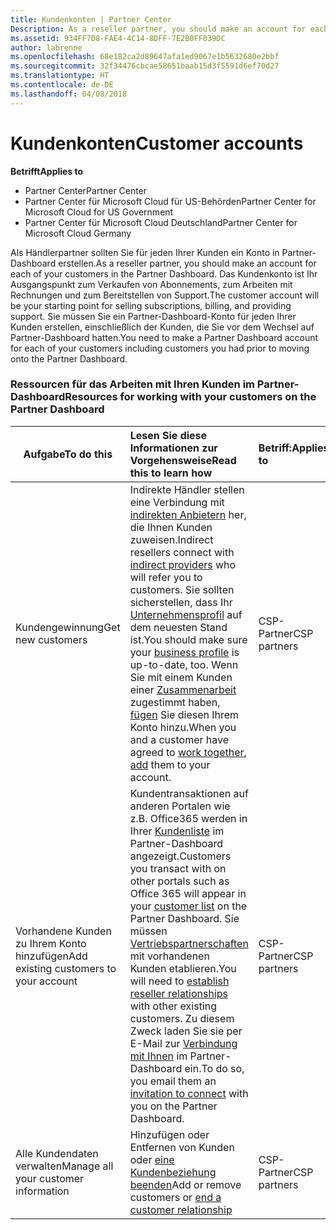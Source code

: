 ```yaml
---
title: Kundenkonten | Partner Center
Description: As a reseller partner, you should make an account for each of your customers in Partner Center. The customer account will be your starting point for selling subscriptions, billing, and providing support.
ms.assetid: 934FF7D8-FAE4-4C14-8DFF-7E2B0FF039DC
author: labrenne
ms.openlocfilehash: 68e182ca2d89647afa1ed9067e1b5632680e2bbf
ms.sourcegitcommit: 32f34476cbcae58651baab15d3f5591d6ef70d27
ms.translationtype: HT
ms.contentlocale: de-DE
ms.lasthandoff: 04/08/2018
---
```

# <a name="customer-accounts"></a><span data-ttu-id="ddd30-102">Kundenkonten</span><span class="sxs-lookup"><span data-stu-id="ddd30-102">Customer accounts</span></span>

**<span data-ttu-id="ddd30-103">Betrifft</span><span class="sxs-lookup"><span data-stu-id="ddd30-103">Applies to</span></span>**

-  <span data-ttu-id="ddd30-104">Partner Center</span><span class="sxs-lookup"><span data-stu-id="ddd30-104">Partner Center</span></span>
-  <span data-ttu-id="ddd30-105">Partner Center für Microsoft Cloud für US-Behörden</span><span class="sxs-lookup"><span data-stu-id="ddd30-105">Partner Center for Microsoft Cloud for US Government</span></span>
-  <span data-ttu-id="ddd30-106">Partner Center für Microsoft Cloud Deutschland</span><span class="sxs-lookup"><span data-stu-id="ddd30-106">Partner Center for Microsoft Cloud Germany</span></span>

<span data-ttu-id="ddd30-107">Als Händlerpartner sollten Sie für jeden Ihrer Kunden ein Konto in Partner-Dashboard erstellen.</span><span class="sxs-lookup"><span data-stu-id="ddd30-107">As a reseller partner, you should make an account for each of your customers in the Partner Dashboard.</span></span> <span data-ttu-id="ddd30-108">Das Kundenkonto ist Ihr Ausgangspunkt zum Verkaufen von Abonnements, zum Arbeiten mit Rechnungen und zum Bereitstellen von Support.</span><span class="sxs-lookup"><span data-stu-id="ddd30-108">The customer account will be your starting point for selling subscriptions, billing, and providing support.</span></span> <span data-ttu-id="ddd30-109">Sie müssen Sie ein Partner-Dashboard-Konto für jeden Ihrer Kunden erstellen, einschließlich der Kunden, die Sie vor dem Wechsel auf Partner-Dashboard hatten.</span><span class="sxs-lookup"><span data-stu-id="ddd30-109">You need to make a Partner Dashboard account for each of your customers including customers you had prior to moving onto the Partner Dashboard.</span></span>

### <a name="resources-for-working-with-your-customers-on-the-partner-dashboard"></a><span data-ttu-id="ddd30-110">Ressourcen für das Arbeiten mit Ihren Kunden im Partner-Dashboard</span><span class="sxs-lookup"><span data-stu-id="ddd30-110">Resources for working with your customers on the Partner Dashboard</span></span>

|**<span data-ttu-id="ddd30-111">Aufgabe</span><span class="sxs-lookup"><span data-stu-id="ddd30-111">To do this</span></span>**   |**<span data-ttu-id="ddd30-112">Lesen Sie diese Informationen zur Vorgehensweise</span><span class="sxs-lookup"><span data-stu-id="ddd30-112">Read this to learn how</span></span>**   |**<span data-ttu-id="ddd30-113">Betriff:</span><span class="sxs-lookup"><span data-stu-id="ddd30-113">Applies to</span></span>**|
|-----------------|:----------------------------|:--------------|
|<span data-ttu-id="ddd30-114">Kundengewinnung</span><span class="sxs-lookup"><span data-stu-id="ddd30-114">Get new customers</span></span>|<span data-ttu-id="ddd30-115">Indirekte Händler stellen eine Verbindung mit [indirekten Anbietern](indirect-reseller-tasks-in-partner-center.md) her, die Ihnen Kunden zuweisen.</span><span class="sxs-lookup"><span data-stu-id="ddd30-115">Indirect resellers connect with [indirect providers](indirect-reseller-tasks-in-partner-center.md) who will refer you to customers.</span></span> <span data-ttu-id="ddd30-116">Sie sollten sicherstellen, dass Ihr [Unternehmensprofil](create-a-marketing-profile.md) auf dem neuesten Stand ist.</span><span class="sxs-lookup"><span data-stu-id="ddd30-116">You should make sure your [business profile](create-a-marketing-profile.md) is up-to-date, too.</span></span> <span data-ttu-id="ddd30-117">Wenn Sie mit einem Kunden einer [Zusammenarbeit](responding-to-referrals.md) zugestimmt haben, [fügen](add-a-new-customer.md) Sie diesen Ihrem Konto hinzu.</span><span class="sxs-lookup"><span data-stu-id="ddd30-117">When you and a customer have agreed to [work together](responding-to-referrals.md), [add](add-a-new-customer.md) them to your account.</span></span>|<span data-ttu-id="ddd30-118">CSP-Partner</span><span class="sxs-lookup"><span data-stu-id="ddd30-118">CSP partners</span></span>|
|<span data-ttu-id="ddd30-119">Vorhandene Kunden zu Ihrem Konto hinzufügen</span><span class="sxs-lookup"><span data-stu-id="ddd30-119">Add existing customers to your account</span></span>   | <span data-ttu-id="ddd30-120">Kundentransaktionen auf anderen Portalen wie z.B. Office365 werden in Ihrer [Kundenliste](see-your-customer-list.md) im Partner-Dashboard angezeigt.</span><span class="sxs-lookup"><span data-stu-id="ddd30-120">Customers you transact with on other portals such as Office 365 will appear in your [customer list](see-your-customer-list.md) on the Partner Dashboard.</span></span> <span data-ttu-id="ddd30-121">Sie müssen [Vertriebspartnerschaften](indirect-reseller-tasks-in-partner-center.md) mit vorhandenen Kunden etablieren.</span><span class="sxs-lookup"><span data-stu-id="ddd30-121">You will need to [establish reseller relationships](indirect-reseller-tasks-in-partner-center.md) with other existing customers.</span></span> <span data-ttu-id="ddd30-122">Zu diesem Zweck laden Sie sie per E-Mail zur [Verbindung mit Ihnen](responding-to-referrals.md) im Partner-Dashboard ein.</span><span class="sxs-lookup"><span data-stu-id="ddd30-122">To do so, you email them an [invitation to connect](responding-to-referrals.md) with you on the Partner Dashboard.</span></span>   | <span data-ttu-id="ddd30-123">CSP-Partner</span><span class="sxs-lookup"><span data-stu-id="ddd30-123">CSP partners</span></span>   |
|<span data-ttu-id="ddd30-124">Alle Kundendaten verwalten</span><span class="sxs-lookup"><span data-stu-id="ddd30-124">Manage all your customer information</span></span>   | <span data-ttu-id="ddd30-125">Hinzufügen oder Entfernen von Kunden oder [eine Kundenbeziehung beenden](remove-a-relationship.md)</span><span class="sxs-lookup"><span data-stu-id="ddd30-125">Add or remove customers or [end a customer relationship](remove-a-relationship.md)</span></span>|   <span data-ttu-id="ddd30-126">CSP-Partner</span><span class="sxs-lookup"><span data-stu-id="ddd30-126">CSP partners</span></span> |